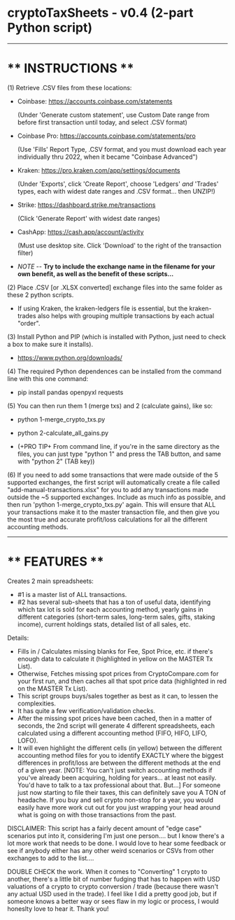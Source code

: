 # cryptoTaxSheets - v0.4 (2-part Python script)

______________________
__** INSTRUCTIONS **__
======================

(1) Retrieve .CSV files from these locations:
  - Coinbase: https://accounts.coinbase.com/statements

     (Under 'Generate custom statement', use Custom Date range from before first transaction until today, and select .CSV format)
    
  - Coinbase Pro: https://accounts.coinbase.com/statements/pro

    (Use 'Fills' Report Type, .CSV format, and you must download each year individually thru 2022, when it became "Coinbase Advanced")
    
  - Kraken: https://pro.kraken.com/app/settings/documents

    (Under 'Exports', click 'Create Report', choose 'Ledgers' *and* 'Trades' types, each with widest date ranges and .CSV format... then UNZIP!)
    
  - Strike: https://dashboard.strike.me/transactions

    (Click 'Generate Report' with widest date ranges)
    
  - CashApp: https://cash.app/account/activity

    (Must use desktop site.  Click 'Download' to the right of the transaction filter)
    
  - *NOTE* -- **Try to include the exchange name in the filename for your own benefit, as well as the benefit of these scripts...**

(2) Place .CSV [or .XLSX converted] exchange files into the same folder as these 2 python scripts.
  - If using Kraken, the kraken-ledgers file is essential, but the kraken-trades also helps with grouping multiple transactions by each actual "order".

(3) Install Python and PIP (which is installed with Python, just need to check a box to make sure it installs).
  - https://www.python.org/downloads/

(4) The required Python dependences can be installed from the command line with this one command:
  - pip install pandas openpyxl requests

(5) You can then run them 1 (merge txs) and 2 (calculate gains), like so:
  -  python 1-merge_crypto_txs.py
  -  python 2-calculate_all_gains.py

  - (+PRO TIP+  From command line, if you're in the same directory as the files, you can just type "python 1" and press the TAB button, and same with "python 2" (TAB key))
 
(6) If you need to add some transactions that were made outside of the 5 supported exchanges, the first script will automatically create a file called "add-manual-transactions.xlsx" for you to add any transactions made outside the ~5 supported exchanges.  Include as much info as possible, and then run 'python 1-merge_crypto_txs.py' again. This will ensure that ALL your transactions make it to the master transaction file, and then give you the most true and accurate profit/loss calculations for all the different accounting methods.


__________________
__** FEATURES **__
==================

Creates 2 main spreadsheets:
- #1 is a master list of ALL transactions.
- #2 has several sub-sheets that has a ton of useful data, identifying which tax lot is sold for each accounting method, yearly gains in different categories (short-term sales, long-term sales, gifts, staking income), current holdings stats, detailed list of all sales, etc.

Details:
- Fills in / Calculates missing blanks for Fee, Spot Price, etc. if there's enough data to calculate it (highlighted in yellow on the MASTER Tx List).
- Otherwise, Fetches missing spot prices from CryptoCompare.com for your first run, and then caches all that spot price data (highlighted in red on the MASTER Tx List).
- This script groups buys/sales together as best as it can, to lessen the complexities.
- It has quite a few verification/validation checks. 
- After the missing spot prices have been cached, then in a matter of seconds, the 2nd script will generate 4 different spreadsheets, each calculated using a different accounting method (FIFO, HIFO, LIFO, LOFO).
- It will even highlight the different cells (in yellow) between the different accounting method files for you to identify EXACTLY where the biggest differences in profit/loss are between the different methods at the end of a given year.  [NOTE:  You can't just switch accounting methods if you've already been acquiring, holding for years... at least not easily.  You'd have to talk to a tax professional about that.  But...] For someone just now starting to file their taxes, this can definitely save you A TON of headache.  If you buy and sell crypto non-stop for a year, you would easily have more work cut out for you just wrapping your head around what is going on with those transactions from the past.


DISCLAIMER:  This script has a fairly decent amount of "edge case" scenarios put into it, considering I'm just one person.... but I know there's a lot more work that needs to be done.  I would love to hear some feedback or see if anybody either has any other weird scenarios or CSVs from other exchanges to add to the list....    

DOUBLE CHECK the work.  When it comes to "Converting" 1 crypto to another, there's a little bit of number fudging that has to happen with USD valuations of a crypto to crypto conversion / trade (because there wasn't any actual USD used in the trade).  I feel like I did a pretty good job, but if someone knows a better way or sees flaw in my logic or process, I would honeslty love to hear it.  Thank you!
